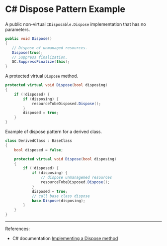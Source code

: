 # C# Dispose Pattern Example

### 

A public non-virtual `IDisposable.Dispose` implementation that has no parameters.
```C#
public void Dispose()
{
   // Dispose of unmanaged resources.
   Dispose(true);
   // Suppress finalization.
   GC.SuppressFinalize(this);
}
```

A protected virtual `Dispose` method.
```C#
protected virtual void Dispose(bool disposing)
{
    if (!disposed) {
        if (disposing) {
            resourceTobeDisposed.Dispose();
        }
        disposed = true;
    }
}
```

Example of dispose pattern for a derived class.
```C#
class DerivedClass : BaseClass
{
    bool disposed = false;

    protected virtual void Dispose(bool disposing)
    {
        if (!disposed) {
            if (disposing) {
                // dispose unmanagemed resources
                resourceTobeDisposed.Dispose();
            }
            disposed = true;
            // call base class dispose
            base.Dispose(disposing);
        }
    }
}
```

---
References:
- C# documentation [Implementing a Dispose method](https://docs.microsoft.com/en-us/dotnet/standard/garbage-collection/implementing-dispose)
